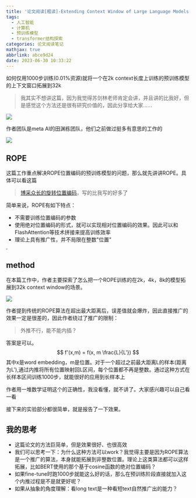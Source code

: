 ```yaml
---
title: '论文阅读[粗读]-Extending Context Window of Large Language Models via Position Interpolation'
tags:
  - 人工智能
  - 计算机
  - 预训练模型
  - transformer结构探索
categories: 论文阅读笔记
mathjax: true
abbrlink: abce9d24
date: 2023-06-30 10:33:22
---
```


如何仅用1000步训练(0.01%资源)就将一个在2k context长度上训练的预训练模型的上下文窗口拓展到32k

> 我其实不想讲这篇，因为我觉得苏剑林老师肯定会讲，并且讲的比我好，但是感觉这个方法还是很有研究价值的，因此分享给大家……

<img src="../files/images/position_interpolation/method.png">

<!-- more -->

作者团队是meta AI的田渊栋团队，他们之前做过挺多有意思的工作的

<img src="../files/images/position_interpolation/authors.png">

## ROPE

这篇工作重点解决ROPE位置编码的预训练模型的问题，那么就先讲讲ROPE。具体可以看这篇

>  [博采众长的旋转位置编码](https://kexue.fm/archives/8265)，写的比我写的好多了

简单来说，ROPE有如下特点：

- 不需要训练位置编码的参数
- 使用绝对位置编码的形式，就可以实现相对位置编码的效果。因此可以和FlashAttention等技术拼接来提高训练效率
- 理论上具有推广性，并不局限在整数"位置"

<img src="../files/images/position_interpolation/ROPE.png" style="zoom: 25%;" >

## method

在本篇工作中，作者主要探索了怎么把一个ROPE训练的在2k，4k，8k的模型拓展到32k context window的场景。

<img src="../files/images/position_interpolation/difference.png" >

作者提到传统的ROPE算法在超出最大距离后，误差值就会爆炸，因此直接推广的效果一定是很差的，因此作者绕过了推广的限制：

>  外推不行，能不能内插？

答案是可以。
$$
f'(x,m) = f(x, m \frac{L}{L'})
$$
其中x是word embedding，m是位置。对于一个超过之前最大距离L的样本(距离为L'),通过内推将所有位置映射回L区间，每个位置都不再是整数。通过这种方式在长样本区间训练1000步，就能很好的应用到长样本上

作者用一堆数学证明这个的正确性，我没看懂，就不讲了。大家感兴趣可以自己看一看

接下来的实验部分都很简单，就是报告了一下效果。



## 我的思考

- 这篇论文的方法巨简单，但是效果很好、也很高效
- 我们可以思考一下：为什么这种方法可以work？我觉得主要是因为ROPE算法是一个推广的算法，本身就能拓展到非整数位置。理论上这类算法都可以这样拓展，比如BERT使用的那个基于cosine函数的绝对位置编码？
- 如果fine-tune时跑1000步就能这么好的话，那么在预训练阶段直接就加入这个内推过程是不是就更好呢？
- 如果从抽象的角度理解：看long text是一种看短text自然推广出的能力？
